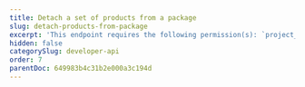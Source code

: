 ```yaml
---
title: Detach a set of products from a package
slug: detach-products-from-package
excerpt: 'This endpoint requires the following permission(s): `project_configuration:packages:read_write`.'
hidden: false
categorySlug: developer-api
order: 7
parentDoc: 649983b4c31b2e000a3c194d
---
```

